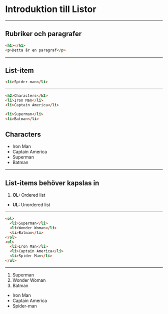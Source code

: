# Introduktion till Listor

---

## Rubriker och paragrafer

```html
<h1></h1>
<p>Detta är en paragraf</p>
```

---

## List-item

```html
<li>Spider-man</li>
```

---

```html
<h2>Characters</h2>
<li>Iron Man</li>
<li>Captain America</li>

<li>Superman</li>
<li>Batman</li>
```

## Characters

- Iron Man
- Captain America
- Superman
- Batman

---

## List-items behöver kapslas in

1. **OL:** Ordered list

- **UL:** Unordered list

---

```html
<ol>
  <li>Superman</li>
  <li>Wonder Woman</li>
  <li>Batman</li>
</ol>
<ul>
  <li>Iron Man</li>
  <li>Captain America</li>
  <li>Spider-Man</li>
</ul>
```

---

1. Superman
2. Wonder Woman
3. Batman

- Iron Man
- Captain America
- Spider-man
